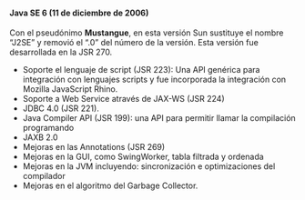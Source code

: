 #### Java SE 6 (11 de diciembre de 2006)


Con el pseudónimo **Mustangue**, en esta versión Sun sustituye el nombre “J2SE” y removió el “.0” del número de la versión. Esta versión fue desarrollada en la JSR 270.

* Soporte el lenguaje de script (JSR 223): Una API genérica para integración con lenguajes scripts y fue incorporada la integración con Mozilla JavaScript Rhino.
* Soporte a Web Service através de JAX-WS (JSR 224) 
* JDBC 4.0  (JSR 221). 
* Java Compiler API (JSR 199): una API para permitir llamar la compilación programando
* JAXB  2.0
* Mejoras en las Annotations (JSR 269)
* Mejoras en la GUI, como SwingWorker, tabla filtrada y ordenada
* Mejoras en la JVM incluyendo: sincronización e optimizaciones del compilador
* Mejoras en el algoritmo del Garbage Collector.
